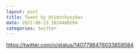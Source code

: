 ```yaml
--- 
layout: post 
title: Tweet by @timothysykes 
date: 2021-06-23 1624480294 
categories: twitter 
--- 
```

https://twitter.com/o/status/1407798476033859584
